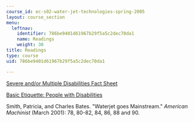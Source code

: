 ```yaml
---
course_id: ec-s02-water-jet-technologies-spring-2005
layout: course_section
menu:
  leftnav:
    identifier: 786be9401d61967b29f5a5c2dec70da1
    name: Readings
    weight: 30
title: Readings
type: course
uid: 786be9401d61967b29f5a5c2dec70da1

---
```


[Severe and/or Multiple Disabilities Fact Sheet](http://nichcy.org/disability/specific/multiple)

[Basic Etiquette: People with Disabilities](http://www.onestops.info/article.php?article_id=106)

Smith, Patricia, and Charles Bates. "Waterjet goes Mainstream." _American Machinist_ (March 2001): 78, 80-82, 84, 86, 88 and 90.